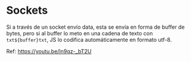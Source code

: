 # Sockets

Si a través de un socket envío data, esta se envía en forma de buffer de bytes, 
pero si al buffer lo meto en una cadena de texto con ``txt${buffer}txt``,
JS lo codifica automáticamente en formato utf-8.

Ref: https://youtu.be/ln9qz-_bT2U
